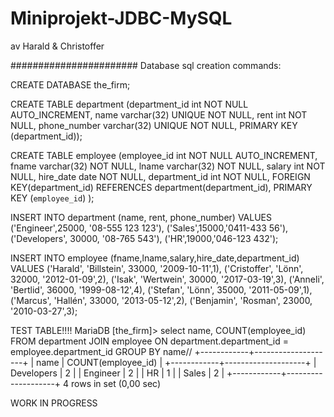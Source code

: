 # Miniprojekt-JDBC-MySQL
av Harald & Christoffer

#######################
Database sql creation commands:

CREATE DATABASE the_firm;

CREATE TABLE department (department_id int NOT NULL AUTO_INCREMENT, name varchar(32) UNIQUE NOT NULL, rent int NOT NULL, phone_number varchar(32) UNIQUE NOT NULL, PRIMARY KEY (department_id));



CREATE TABLE employee (employee_id int NOT NULL AUTO_INCREMENT, fname varchar(32) NOT NULL, lname varchar(32) NOT NULL, salary int NOT NULL, hire_date date NOT NULL, department_id int NOT NULL, FOREIGN KEY(department_id) REFERENCES department(department_id), PRIMARY KEY (`employee_id`)
);


INSERT INTO department (name, rent, phone_number) VALUES ('Engineer',25000, '08-555 123 123'), ('Sales',15000,'0411-433 56'), ('Developers', 30000, '08-765 543'), ('HR',19000,'046-123 432');

INSERT INTO employee (fname,lname,salary,hire_date,department_id) VALUES   ('Harald', 'Billstein', 33000, '2009-10-11',1),   ('Cristoffer', 'Lönn', 32000, '2012-01-09',2),   ('Isak', 'Wertwein', 30000, '2017-03-19',3),   ('Anneli', 'Bertlid', 36000, '1999-08-12',4),   ('Stefan', 'Lönn', 35000, '2011-05-09',1), ('Marcus', 'Hallén', 33000, '2013-05-12',2),   ('Benjamin', 'Rosman', 23000, '2010-03-27',3);


TEST TABLE!!!!
MariaDB [the_firm]> select name, COUNT(employee_id) FROM department JOIN employee ON department.department_id = employee.department_id GROUP BY name//
+------------+--------------------+
| name       | COUNT(employee_id) |
+------------+--------------------+
| Developers |                  2 |
| Engineer   |                  2 |
| HR         |                  1 |
| Sales      |                  2 |
+------------+--------------------+
4 rows in set (0,00 sec)



WORK IN PROGRESS

